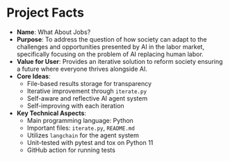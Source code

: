# Project Facts

- **Name**: What About Jobs?
- **Purpose**: To address the question of how society can adapt to the challenges and opportunities presented by AI in the labor market, specifically focusing on the problem of AI replacing human labor.
- **Value for User**: Provides an iterative solution to reform society ensuring a future where everyone thrives alongside AI.
- **Core Ideas**:
  - File-based results storage for transparency
  - Iterative improvement through `iterate.py`
  - Self-aware and reflective AI agent system
  - Self-improving with each iteration
- **Key Technical Aspects**:
  - Main programming language: Python
  - Important files: `iterate.py`, `README.md`
  - Utilizes `langchain` for the agent system
  - Unit-tested with pytest and tox on Python 11
  - GitHub action for running tests